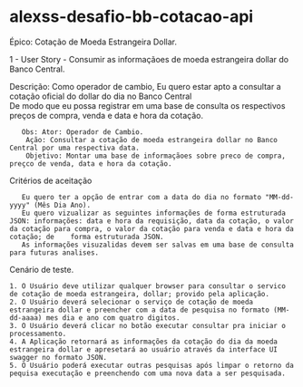 # alexss-desafio-bb-cotacao-api

Épico: Cotação de Moeda Estrangeira Dollar.

 1 - User Story - Consumir as informaçãoes de moeda estrangeira dollar do Banco Central. 

Descrição: Como operador de cambio, 
	   Eu quero estar apto a consultar a cotação oficial do dollar do dia no Banco Central  
	   De modo que eu possa registrar em uma base de consulta os respectivos preços de compra, venda e data e hora da cotação.
	   
	   Obs: Ator: Operador de Cambio.
		Ação: Consultar a cotação de moeda estrangeira dollar no Banco Central por uma respectiva data.
		Objetivo: Montar uma base de informaçãoes sobre preco de compra, preçco de venda, data e hora da cotação.
		
Critérios de aceitação

	   Eu quero ter a opção de entrar com a data do dia no formato "MM-dd-yyyy" (Mês Dia Ano).
	   Eu quero vizualizar as seguintes informações de forma estruturada JSON: informações: data e hora da requisição, data da cotação, o valor da cotação para compra, o valor da cotação para venda e data e hora da cotação; de 	  forma estruturada JSON.
	   As informações visuzalidas devem ser salvas em uma base de consulta para futuras analises.

Cenário de teste.

	1. O Usuário deve utilizar qualquer browser para consultar o servico de cotação de moeda estrangeira, dollar; provido pela aplicação.
	2. O Usuário deverá selecionar o serviço de cotação de moeda estrangeira dollar e preencher com a data de pesquisa no formato (MM-dd-aaaa) mes dia e ano com quatro digitos.
	3. O Usuário deverá clicar no botão executar consultar pra iniciar o processamento.
	4. A Aplicação retornará as informações da cotação do dia da moeda estrangeira dollar e apresetará ao usuário através da interface UI swagger no formato JSON.
	5. O Usuário poderá executar outras pesquisas após limpar o retorno da pequisa executação e preenchendo com uma nova data a ser pesquisada.	   	   	     